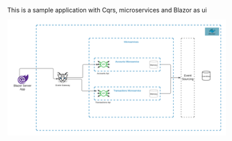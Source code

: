 
This is a sample application with Cqrs, microservices and Blazor as ui

<img src="img/architecture.png">
